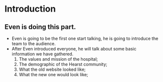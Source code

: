 # Introduction
## Even is doing this part.

- Even is going to be the first one start talking, he is going to introduce the team to the audience.
- After Even introduced everyone, he will talk about some basic information we have gathered.
    1. The values and mission of the hospital;
    2. The demographic of the Hearst community;
    3. What the old website looked like;
    4. What the new one would look like;
